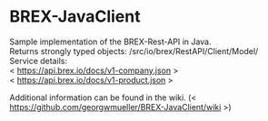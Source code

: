 # BREX-JavaClient
Sample implementation of the BREX-Rest-API in Java.  
Returns strongly typed objects: /src/io/brex/RestAPI/Client/Model/  
Service details:  
< https://api.brex.io/docs/v1-company.json >       
< https://api.brex.io/docs/v1-product.json >
  
Additional information can be found in the wiki. (< https://github.com/georgwmueller/BREX-JavaClient/wiki >)
